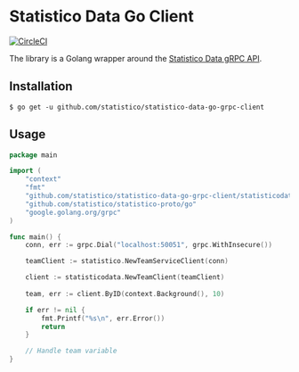 # Statistico Data Go Client

[![CircleCI](https://circleci.com/gh/statistico/statistico-data-go-grpc-client/tree/main.svg?style=shield)](https://circleci.com/gh/statistico/statistico-data-go-grpc-client/tree/main)

The library is a Golang wrapper around the [Statistico Data gRPC API](https://github.com/statistico/statistico-data).

## Installation
```.env
$ go get -u github.com/statistico/statistico-data-go-grpc-client
```
## Usage
```go
package main

import (
    "context"
    "fmt"
    "github.com/statistico/statistico-data-go-grpc-client/statisticodata"
    "github.com/statistico/statistico-proto/go"
    "google.golang.org/grpc"
)

func main() {
    conn, err := grpc.Dial("localhost:50051", grpc.WithInsecure())

    teamClient := statistico.NewTeamServiceClient(conn)

    client := statisticodata.NewTeamClient(teamClient)
    
    team, err := client.ByID(context.Background(), 10) 

    if err != nil {
        fmt.Printf("%s\n", err.Error())
        return
    }

    // Handle team variable
}
```